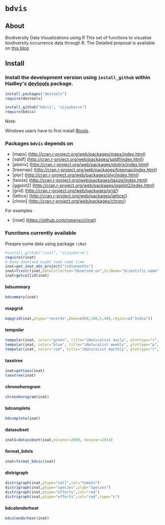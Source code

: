 
# `bdvis`


## About
Biodiversity Data Visualizations using R This set of functions to visualise 
biodiversity occurrence data through R. The Detailed proposal is available
on [this blog](http://vijaybarve.wordpress.com/2013/04/29/gsoc-proposal-2013-biodiversity-visualizations-using-r/) 

## Install

### Install the development version using `install_github` within Hadley's [devtools](https://github.com/hadley/devtools) package.

```R
install.packages("devtools")
require(devtools)

install_github("bdvis", "vijaybarve")
require(bdvis)
```

Note: 

Windows users have to first install [Rtools](http://cran.r-project.org/bin/windows/Rtools/).

### Packages `bdvis` depends on
+ [maps] (http://cran.r-project.org/web/packages/maps/index.html)
+ [sqldf] (http://cran.r-project.org/web/packages/sqldf/index.html)
+ [plotrix] (http://cran.r-project.org/web/packages/plotrix/index.html)
+ [treemap] (http://cran.r-project.org/web/packages/treemap/index.html)
+ [plyr] (http://cran.r-project.org/web/packages/plyr/index.html)
+ [taxize] (http://cran.r-project.org/web/packages/taxize/index.html)
+ [ggplot2] (http://cran.r-project.org/web/packages/ggplot2/index.html)
+ [grid] (http://cran.r-project.org/web/packages/grid/)
+ [lattice] (http://cran.r-project.org/web/packages/lattice/)
+ [chron] (http://cran.r-project.org/web/packages/chron/)

For examples
+ [rinat] (https://github.com/ropensci/rinat)


### Functions currently available

Preapre some data using package ````riNat````

```r
#install_github("rinat", "vijaybarve")
require(rinat)
# Data downlaod might take some time
inat=get_inat_obs_project("indianmoths") 
inat=fixstr(inat,DateCollected="Observed.on",SciName="Scientific.name")
inat=getcellid(inat)
```

#### bdsummary

```r
bdsummary(inat)
```

#### mapgrid

```r
mapgrid(inat,ptype="records",bbox=c(60,100,5,40),region=c("India"))
```

#### tempolar
```r
tempolar(inat, color="green", title="iNaturalist daily", plottype="r", timescale="d")
tempolar(inat, color="blue", title="iNaturalist weekly", plottype="p", timescale="w")
tempolar(inat, color="red", title="iNaturalist monthly", plottype="r", timescale="m")
```
#### taxotree

```r
inat=gettaxo(inat)
taxotree(inat)
```

#### chronohorogram

```r
chronohorogram(inat)
```

#### bdcomplete

```r
bdcomplete(inat)
```

#### datasubset

```r
inat1=datasubset(inat,minyear=2000, maxyear=2014)
```

#### format_bdvis

```r
inat=format_bdvis(inat)
```

#### distrigraph

```r
distrigraph(inat,ptype="cell",col="tomato")
distrigraph(inat,ptype="species",ylab="Species")
distrigraph(inat,ptype="efforts",col="red")
distrigraph(inat,ptype="efforts",col="red",type="s")

```
#### bdcalenderheat

```r
bdcalendarheat(inat)
```
